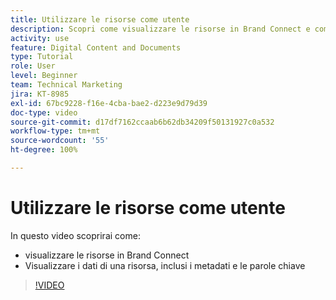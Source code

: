 ```yaml
---
title: Utilizzare le risorse come utente
description: Scopri come visualizzare le risorse in Brand Connect e come visualizzare i dati di una risorsa, inclusi i metadati e le parole chiave in [!UICONTROL Workfront DAM].
activity: use
feature: Digital Content and Documents
type: Tutorial
role: User
level: Beginner
team: Technical Marketing
jira: KT-8985
exl-id: 67bc9228-f16e-4cba-bae2-d223e9d79d39
doc-type: video
source-git-commit: d17df7162ccaab6b62db34209f50131927c0a532
workflow-type: tm+mt
source-wordcount: '55'
ht-degree: 100%

---
```


# Utilizzare le risorse come utente

In questo video scoprirai come:

* visualizzare le risorse in Brand Connect
* Visualizzare i dati di una risorsa, inclusi i metadati e le parole chiave

>[!VIDEO](https://video.tv.adobe.com/v/3418740/?quality=12&learn=on&enablevpops&captions=ita)
